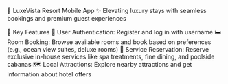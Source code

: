 🏨 LuxeVista Resort Mobile App
✨ Elevating luxury stays with seamless bookings and premium guest experiences

📱 Key Features
🔐 User Authentication: Register and log in with username
🛏️ Room Booking: Browse available rooms and book based on preferences (e.g., ocean view suites, deluxe rooms)
💆 Service Reservation: Reserve exclusive in-house services like spa treatments, fine dining, and poolside cabanas
🗺️ Local Attractions: Explore nearby attractions and get information about hotel offers
